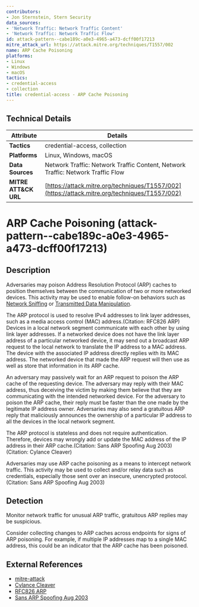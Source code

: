 ```yaml
---
contributors:
- Jon Sternstein, Stern Security
data_sources:
- 'Network Traffic: Network Traffic Content'
- 'Network Traffic: Network Traffic Flow'
id: attack-pattern--cabe189c-a0e3-4965-a473-dcff00f17213
mitre_attack_url: https://attack.mitre.org/techniques/T1557/002
name: ARP Cache Poisoning
platforms:
- Linux
- Windows
- macOS
tactics:
- credential-access
- collection
title: credential-access - ARP Cache Poisoning
---
```


## Technical Details

| Attribute | Details |
|-----------|----------|
| **Tactics** | credential-access, collection |
| **Platforms** | Linux, Windows, macOS |
| **Data Sources** | Network Traffic: Network Traffic Content, Network Traffic: Network Traffic Flow |
| **MITRE ATT&CK URL** | [https://attack.mitre.org/techniques/T1557/002](https://attack.mitre.org/techniques/T1557/002) |

# ARP Cache Poisoning (attack-pattern--cabe189c-a0e3-4965-a473-dcff00f17213)

## Description
Adversaries may poison Address Resolution Protocol (ARP) caches to position themselves between the communication of two or more networked devices. This activity may be used to enable follow-on behaviors such as [Network Sniffing](https://attack.mitre.org/techniques/T1040) or [Transmitted Data Manipulation](https://attack.mitre.org/techniques/T1565/002).

The ARP protocol is used to resolve IPv4 addresses to link layer addresses, such as a media access control (MAC) address.(Citation: RFC826 ARP) Devices in a local network segment communicate with each other by using link layer addresses. If a networked device does not have the link layer address of a particular networked device, it may send out a broadcast ARP request to the local network to translate the IP address to a MAC address. The device with the associated IP address directly replies with its MAC address. The networked device that made the ARP request will then use as well as store that information in its ARP cache.

An adversary may passively wait for an ARP request to poison the ARP cache of the requesting device. The adversary may reply with their MAC address, thus deceiving the victim by making them believe that they are communicating with the intended networked device. For the adversary to poison the ARP cache, their reply must be faster than the one made by the legitimate IP address owner. Adversaries may also send a gratuitous ARP reply that maliciously announces the ownership of a particular IP address to all the devices in the local network segment.

The ARP protocol is stateless and does not require authentication. Therefore, devices may wrongly add or update the MAC address of the IP address in their ARP cache.(Citation: Sans ARP Spoofing Aug 2003)(Citation: Cylance Cleaver)

Adversaries may use ARP cache poisoning as a means to intercept network traffic. This activity may be used to collect and/or relay data such as credentials, especially those sent over an insecure, unencrypted protocol.(Citation: Sans ARP Spoofing Aug 2003)


## Detection
Monitor network traffic for unusual ARP traffic, gratuitous ARP replies may be suspicious. 

Consider collecting changes to ARP caches across endpoints for signs of ARP poisoning. For example, if multiple IP addresses map to a single MAC address, this could be an indicator that the ARP cache has been poisoned.

## External References
- [mitre-attack](https://attack.mitre.org/techniques/T1557/002)
- [Cylance Cleaver](https://web.archive.org/web/20200302085133/https://www.cylance.com/content/dam/cylance/pages/operation-cleaver/Cylance_Operation_Cleaver_Report.pdf)
- [RFC826 ARP](https://tools.ietf.org/html/rfc826)
- [Sans ARP Spoofing Aug 2003](https://pen-testing.sans.org/resources/papers/gcih/real-world-arp-spoofing-105411)
